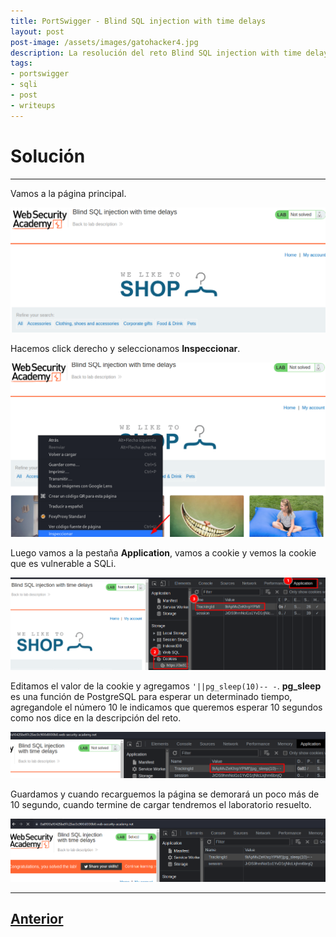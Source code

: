 ```yaml
---
title: PortSwigger - Blind SQL injection with time delays 
layout: post
post-image: /assets/images/gatohacker4.jpg 
description: La resolución del reto Blind SQL injection with time delays.
tags:
- portswigger
- sqli
- post
- writeups
---
```

# Solución
---

Vamos a la página principal.

![](/images/images-portswigger-sqli/lab13-1.png)

Hacemos click derecho y seleccionamos **Inspeccionar**.

![](/images/images-portswigger-sqli/lab13-2.png)

Luego vamos a la pestaña **Application**, vamos a cookie y vemos la cookie que es vulnerable a SQLi.

![](/images/images-portswigger-sqli/lab13-3.png)

Editamos el valor de la cookie y agregamos `'||pg_sleep(10)-- -`. **pg_sleep** es una función de PostgreSQL para esperar un determinado tiempo, agregandole el número 10 le indicamos que queremos esperar 10 segundos como nos dice en la descripción del reto.

![](/images/images-portswigger-sqli/lab13-8.png)

Guardamos y cuando recarguemos la página se demorará un poco más de 10 segundo, cuando termine de cargar tendremos el laboratorio resuelto.

![](/images/images-portswigger-sqli/lab13-9.png)

---

## [Anterior](/blind-sql-injection-with-conditional-responses)